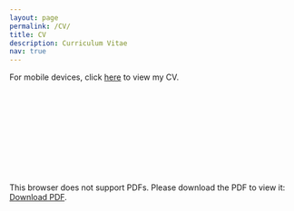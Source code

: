 ```yaml
---
layout: page
permalink: /CV/
title: CV
description: Curriculum Vitae
nav: true
---
```


For mobile devices, click <a href="https://paulbonczek.github.io/assets/pdf/Bonczek_CV_0725.pdf" target="_blank" rel="noopener noreferrer">here</a> to view my CV.

<object data="https://paulbonczek.github.io/assets/pdf/Bonczek_CV_0725.pdf" type="application/pdf" width="700px" height="900px">
    <embed src="https://paulbonczek.github.io/assets/pdf/Bonczek_CV_0725.pdf">
        <p>This browser does not support PDFs. Please download the PDF to view it: <a href="https://paulbonczek.github.io/assets/pdf/Bonczek_CV_0725.pdf">Download PDF</a>.</p>
    </embed>
</object>

